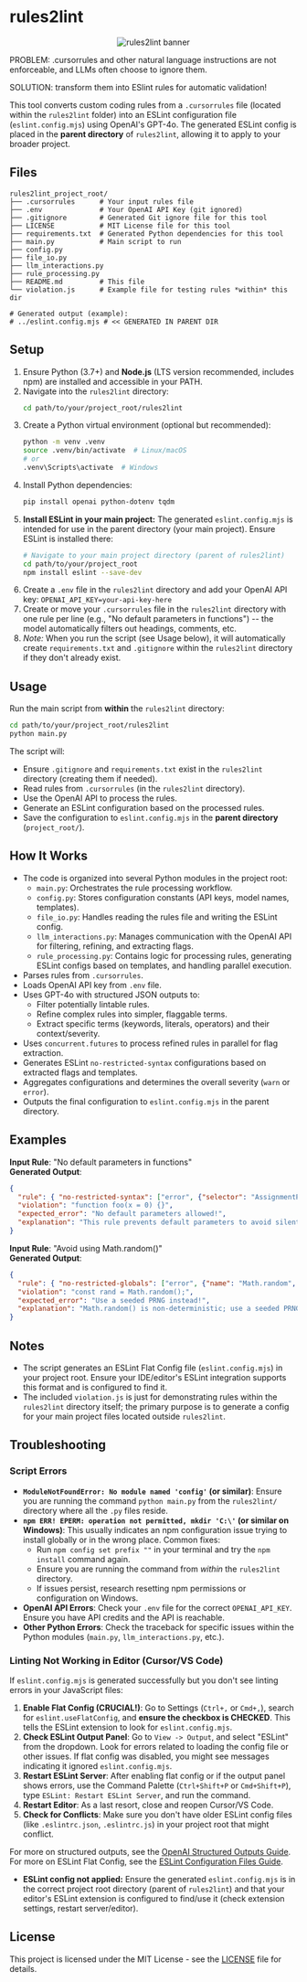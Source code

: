 # rules2lint

<p align="center">
  <img src="./banner.png" alt="rules2lint banner" />
</p>

PROBLEM: .cursorrules and other natural language instructions are not enforceable, and LLMs often choose to ignore them.

SOLUTION: transform them into ESlint rules for automatic validation!

This tool converts custom coding rules from a `.cursorrules` file (located within the `rules2lint` folder) into an ESLint configuration file (`eslint.config.mjs`) using OpenAI's GPT-4o. The generated ESLint config is placed in the **parent directory** of `rules2lint`, allowing it to apply to your broader project.

## Files

```
rules2lint_project_root/
├── .cursorrules      # Your input rules file
├── .env              # Your OpenAI API Key (git ignored)
├── .gitignore        # Generated Git ignore file for this tool
├── LICENSE           # MIT License file for this tool
├── requirements.txt  # Generated Python dependencies for this tool
├── main.py           # Main script to run
├── config.py
├── file_io.py
├── llm_interactions.py
├── rule_processing.py
├── README.md         # This file
└── violation.js      # Example file for testing rules *within* this dir

# Generated output (example):
# ../eslint.config.mjs # << GENERATED IN PARENT DIR
```

## Setup
1. Ensure Python (3.7+) and **Node.js** (LTS version recommended, includes npm) are installed and accessible in your PATH.
2. Navigate into the `rules2lint` directory:
   ```bash
   cd path/to/your/project_root/rules2lint
   ```
3. Create a Python virtual environment (optional but recommended):
   ```bash
   python -m venv .venv
   source .venv/bin/activate  # Linux/macOS
   # or
   .venv\Scripts\activate  # Windows
   ```
4. Install Python dependencies:
   ```bash
   pip install openai python-dotenv tqdm
   ```
5. **Install ESLint in your main project:** The generated `eslint.config.mjs` is intended for use in the parent directory (your main project). Ensure ESLint is installed there:
   ```bash
   # Navigate to your main project directory (parent of rules2lint)
   cd path/to/your/project_root
   npm install eslint --save-dev
   ```
6. Create a `.env` file in the `rules2lint` directory and add your OpenAI API key:
   `OPENAI_API_KEY=your-api-key-here`
7. Create or move your `.cursorrules` file in the `rules2lint` directory with one rule per line (e.g., "No default parameters in functions") -- the model automatically filters out headings, comments, etc.
8. *Note:* When you run the script (see Usage below), it will automatically create `requirements.txt` and `.gitignore` within the `rules2lint` directory if they don't already exist.

## Usage
Run the main script from **within** the `rules2lint` directory:
```bash
cd path/to/your/project_root/rules2lint
python main.py
```
The script will:
- Ensure `.gitignore` and `requirements.txt` exist in the `rules2lint` directory (creating them if needed).
- Read rules from `.cursorrules` (in the `rules2lint` directory).
- Use the OpenAI API to process the rules.
- Generate an ESLint configuration based on the processed rules.
- Save the configuration to `eslint.config.mjs` in the **parent directory** (`project_root/`).

## How It Works
- The code is organized into several Python modules in the project root:
    - `main.py`: Orchestrates the rule processing workflow.
    - `config.py`: Stores configuration constants (API keys, model names, templates).
    - `file_io.py`: Handles reading the rules file and writing the ESLint config.
    - `llm_interactions.py`: Manages communication with the OpenAI API for filtering, refining, and extracting flags.
    - `rule_processing.py`: Contains logic for processing rules, generating ESLint configs based on templates, and handling parallel execution.
- Parses rules from `.cursorrules`.
- Loads OpenAI API key from `.env` file.
- Uses GPT-4o with structured JSON outputs to:
    - Filter potentially lintable rules.
    - Refine complex rules into simpler, flaggable terms.
    - Extract specific terms (keywords, literals, operators) and their context/severity.
- Uses `concurrent.futures` to process refined rules in parallel for flag extraction.
- Generates ESLint `no-restricted-syntax` configurations based on extracted flags and templates.
- Aggregates configurations and determines the overall severity (`warn` or `error`).
- Outputs the final configuration to `eslint.config.mjs` in the parent directory.

## Examples
**Input Rule**: "No default parameters in functions"  
**Generated Output**:  
```json
{
  "rule": { "no-restricted-syntax": ["error", {"selector": "AssignmentPattern", "message": "No default parameters allowed!"}] },
  "violation": "function foo(x = 0) {}",
  "expected_error": "No default parameters allowed!",
  "explanation": "This rule prevents default parameters to avoid silent fallbacks."
}
```

**Input Rule**: "Avoid using Math.random()"  
**Generated Output**:  
```json
{
  "rule": { "no-restricted-globals": ["error", {"name": "Math.random", "message": "Use a seeded PRNG instead!"}] },
  "violation": "const rand = Math.random();",
  "expected_error": "Use a seeded PRNG instead!",
  "explanation": "Math.random() is non-deterministic; use a seeded PRNG for reproducibility."
}
```

## Notes
- The script generates an ESLint Flat Config file (`eslint.config.mjs`) in your project root. Ensure your IDE/editor's ESLint integration supports this format and is configured to find it.
- The included `violation.js` is just for demonstrating rules within the `rules2lint` directory itself; the primary purpose is to generate a config for your main project files located outside `rules2lint`.

## Troubleshooting

### Script Errors
- **`ModuleNotFoundError: No module named 'config'` (or similar)**: Ensure you are running the command `python main.py` from the `rules2lint/` directory where all the `.py` files reside.
- **`npm ERR! EPERM: operation not permitted, mkdir 'C:\'` (or similar on Windows)**: This usually indicates an npm configuration issue trying to install globally or in the wrong place. Common fixes:
    - Run `npm config set prefix ""` in your terminal and try the `npm install` command again.
    - Ensure you are running the command from *within* the `rules2lint` directory.
    - If issues persist, research resetting npm permissions or configuration on Windows.
- **OpenAI API Errors**: Check your `.env` file for the correct `OPENAI_API_KEY`. Ensure you have API credits and the API is reachable.
- **Other Python Errors**: Check the traceback for specific issues within the Python modules (`main.py`, `llm_interactions.py`, etc.).

### Linting Not Working in Editor (Cursor/VS Code)
If `eslint.config.mjs` is generated successfully but you don't see linting errors in your JavaScript files:
1.  **Enable Flat Config (CRUCIAL!)**: Go to Settings (`Ctrl+,` or `Cmd+,`), search for `eslint.useFlatConfig`, and **ensure the checkbox is CHECKED**. This tells the ESLint extension to look for `eslint.config.mjs`.
2.  **Check ESLint Output Panel**: Go to `View -> Output`, and select "ESLint" from the dropdown. Look for errors related to loading the config file or other issues. If flat config was disabled, you might see messages indicating it ignored `eslint.config.mjs`.
3.  **Restart ESLint Server**: After enabling flat config or if the output panel shows errors, use the Command Palette (`Ctrl+Shift+P` or `Cmd+Shift+P`), type `ESLint: Restart ESLint Server`, and run the command.
4.  **Restart Editor**: As a last resort, close and reopen Cursor/VS Code.
5.  **Check for Conflicts**: Make sure you don't have older ESLint config files (like `.eslintrc.json`, `.eslintrc.js`) in your project root that might conflict.

For more on structured outputs, see the [OpenAI Structured Outputs Guide](https://platform.openai.com/docs/guides/structured-outputs).
For more on ESLint Flat Config, see the [ESLint Configuration Files Guide](https://eslint.org/docs/latest/use/configure/configuration-files).
- **ESLint config not applied:** Ensure the generated `eslint.config.mjs` is in the correct project root directory (parent of `rules2lint`) and that your editor's ESLint extension is configured to find/use it (check extension settings, restart server/editor).

## License

This project is licensed under the MIT License - see the [LICENSE](./LICENSE) file for details. 

